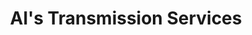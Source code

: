 ---
title: "Al's Transmission Services"
url: /davenport/als-transmission-services/
shop: car repair
---